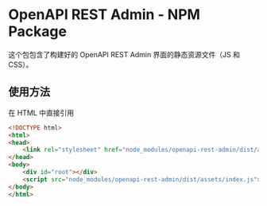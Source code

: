 # OpenAPI REST Admin - NPM Package

这个包包含了构建好的 OpenAPI REST Admin 界面的静态资源文件（JS 和 CSS）。

## 使用方法

在 HTML 中直接引用

```html
<!DOCTYPE html>
<html>
<head>
    <link rel="stylesheet" href="node_modules/openapi-rest-admin/dist/assets/index.css">
</head>
<body>
    <div id="root"></div>
    <script src="node_modules/openapi-rest-admin/dist/assets/index.js"></script>
</body>
</html>
```
